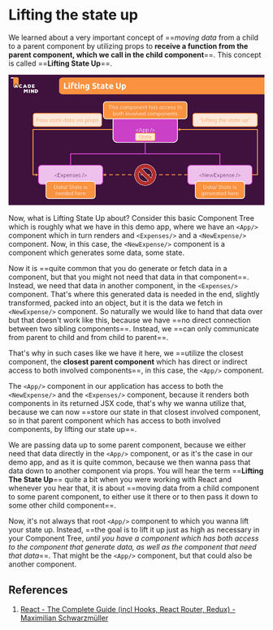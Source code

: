 # Lifting the state up

We learned about a very important concept of ==_moving data_ from a child to a parent component by utilizing props to **receive a function from the parent component, which we call in the child component**==. This concept is called ==**Lifting State Up**==.

![060_lifting_the_state_up](..\img\060_lifting_the_state_up.jpg)

Now, what is Lifting State Up about? Consider this basic Component Tree which is roughly what we have in this demo app, where we have an `<App/>` component which in turn renders and `<Expenses/>` and a `<NewExpense/>` component. Now, in this case, the `<NewExpense/>` component is a component which generates some data, some state.

Now it is ==quite common that you do generate or fetch data in a component, but that you might not need that data in that component==. Instead, we need that data in another component, in the `<Expenses/>` component. That's where this generated data is needed in the end, slightly transformed, packed into an object, but it is the data we fetch in `<NewExpense/>` component. So naturally we would like to hand that data over but that doesn't work like this, because we have ==no direct connection between two sibling components==. Instead, we ==can only communicate from parent to child and from child to parent==.

That's why in such cases like we have it here, we ==utilize the closest component, the **closest parent component** which has direct or indirect access to both involved components==, in this case, the `<App/>` component.

The `<App/>` component in our application has access to both the `<NewExpense/>` and the `<Expenses/>` component, because it renders both components in its returned JSX code, that's why we wanna utilize that, because we can now ==store our state in that closest involved component, so in that parent component which has access to both involved components, by lifting our state up==.

We are passing data up to some parent component, because we either need that data directly in the `<App/>` component, or as it's the case in our demo app, and as it is quite common, because we then wanna pass that data down to another component via props. You will hear the term ==**Lifting The State Up**== quite a bit when you were working with React and whenever you hear that, it is about ==moving data from a child component to some parent component, to either use it there or to then pass it down to some other child component==.

Now, it's not always that root `<App/>` component to which you wanna lift your state up. Instead, ==the goal is to lift it up just as high as necessary in your Component Tree, _until you have a component which has both access to the component that generate data, as well as the component that need that data_==. That might be the `<App/>` component, but that could also be another component.

## References

1. [React - The Complete Guide (incl Hooks, React Router, Redux) - Maximilian Schwarzmüller](https://www.udemy.com/course/react-the-complete-guide-incl-redux/)
